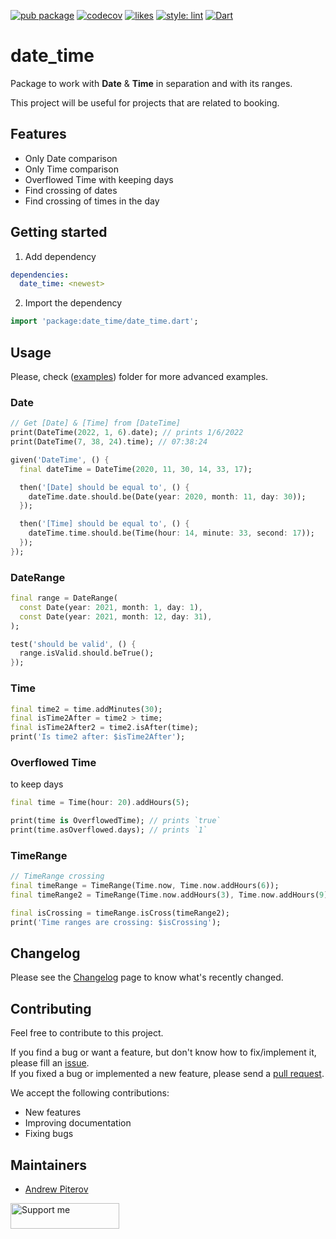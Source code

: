 [![pub package](https://img.shields.io/pub/v/date_time.svg?label=date_time&color=blue)](https://pub.dev/packages/date_time)
[![codecov](https://codecov.io/gh/AndrewPiterov/date_time/branch/dev/graph/badge.svg?token=VM9LTJXGQS)](https://codecov.io/gh/AndrewPiterov/date_time)
[![likes](https://badges.bar/date_time/likes)](https://pub.dev/packages/date_time/score)
[![style: lint](https://img.shields.io/badge/style-lint-4BC0F5.svg)](https://pub.dev/packages/lint)
[![Dart](https://github.com/AndrewPiterov/date_time/actions/workflows/dart.yml/badge.svg)](https://github.com/AndrewPiterov/date_time/actions/workflows/dart.yml)

# date_time

Package to work with **Date** & **Time** in separation and with its ranges.

This project will be useful for projects that are related to booking.

## Features

* Only Date comparison
* Only Time comparison
* Overflowed Time with keeping days
* Find crossing of dates
* Find crossing of times in the day

## Getting started

1. Add dependency

```yml
dependencies:
  date_time: <newest>
```

2. Import the dependency

```dart
import 'package:date_time/date_time.dart';
```

## Usage

Please, check ([examples](./example/dates.dart)) folder for more advanced examples.

### Date

```dart
// Get [Date] & [Time] from [DateTime]
print(DateTime(2022, 1, 6).date); // prints 1/6/2022
print(DateTime(7, 38, 24).time); // 07:38:24
```

```dart
given('DateTime', () {
  final dateTime = DateTime(2020, 11, 30, 14, 33, 17);

  then('[Date] should be equal to', () {
    dateTime.date.should.be(Date(year: 2020, month: 11, day: 30));
  });

  then('[Time] should be equal to', () {
    dateTime.time.should.be(Time(hour: 14, minute: 33, second: 17));
  });
});
```

### DateRange

```dart
final range = DateRange(
  const Date(year: 2021, month: 1, day: 1),
  const Date(year: 2021, month: 12, day: 31),
);

test('should be valid', () {
  range.isValid.should.beTrue();
});
```

### Time

```dart
final time2 = time.addMinutes(30);
final isTime2After = time2 > time;
final isTime2After2 = time2.isAfter(time);
print('Is time2 after: $isTime2After');
```

### Overflowed Time

to keep days

```dart
final time = Time(hour: 20).addHours(5);

print(time is OverflowedTime); // prints `true`
print(time.asOverflowed.days); // prints `1`

```

### TimeRange

```dart
// TimeRange crossing
final timeRange = TimeRange(Time.now, Time.now.addHours(6));
final timeRange2 = TimeRange(Time.now.addHours(3), Time.now.addHours(9));

final isCrossing = timeRange.isCross(timeRange2);
print('Time ranges are crossing: $isCrossing');
```

## Changelog

Please see the [Changelog](CHANGELOG.md) page to know what's recently changed.

## Contributing

Feel free to contribute to this project.

If you find a bug or want a feature, but don't know how to fix/implement it, please fill an [issue](https://github.com/AndrewPiterov/date_time/issues/new).\
If you fixed a bug or implemented a new feature, please send a [pull request](https://github.com/AndrewPiterov/date_time/pulls).

We accept the following contributions:

* New features
* Improving documentation
* Fixing bugs

## Maintainers

* [Andrew Piterov](mailto:contact@andrewpiterov.com?subject=[GitHub]%20Source%20Dart%20date_time)

<a href="https://www.buymeacoffee.com/devcraft.ninja" target="_blank"><img src="https://cdn.buymeacoffee.com/buttons/default-orange.png" alt="Support me" height="41" width="174"></a>
